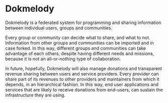 # Dokmelody

Dokmelody is a federated system for programming and sharing information between individual users, groups and communities.

Every group or community can decide what to share, and what to not. Information from other groups and communities can be imported and in case forked. In this way, different groups and communities can take advantage of each others, despite having different needs and missions, because it is not an all-or-nothing type of collaboration.

In future, hopefully, Dokmelody will also manage donations and transparent revenue sharing between users and service providers. Every provider can share part of its revenues to other providers and maintainers from which it depends, in an hierarchical fashion. In this way, end user applications and services that are likely to receive donations from end-users, can sustain the infrastructure they are using.

